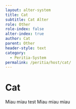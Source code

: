 ```yaml
---
layout: alter-system
title: Cat
subtitle: Cat Alter
role: Other
role-index: false
alter-index: true
author: Cat
parent: Other
header-style: text
category:
  - Peritia-System
permalink: /peritia/host/cat/
---
```

# Cat
Miau miau
test
Miau miau miau 
